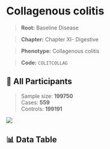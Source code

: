 # Collagenous colitis

> **Root:** Baseline Disease  

> **Chapter:** Chapter XI- Digestive  

> **Phenotype:** Collagenous colitis  

> **Code:** `COLITCOLLAG`

## 🧪 All Participants  
> Sample size: **199750**  
> Cases: **559**  
> Controls: **199191**
<img src="/Sensitive/Figures/ALL/Incidence/COLITCOLLAG.png"/>

## 📊 Data Table
<CsvTableMRF src="/Sensitive/Data/ALL/Incidence/COX_COLITCOLLAG.csv"/>

